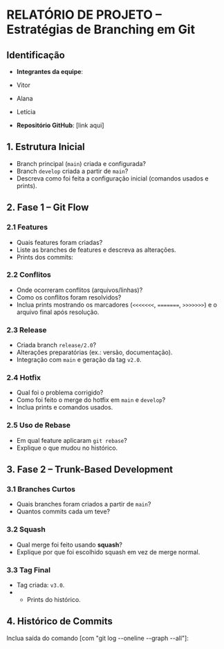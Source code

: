# RELATÓRIO DE PROJETO – Estratégias de Branching em Git

## Identificação
- **Integrantes da equipe**:
- Vitor
- Alana
- Letícia

- **Repositório GitHub**: [link aqui]
## 1. Estrutura Inicial
- Branch principal (`main`) criada e configurada?
- Branch `develop` criada a partir de `main`?
- Descreva como foi feita a configuração inicial (comandos usados e prints).

## 2. Fase 1 – Git Flow
### 2.1 Features
- Quais features foram criadas?
- Liste as branches de features e descreva as alterações.
- Prints dos commits:

### 2.2 Conflitos
- Onde ocorreram conflitos (arquivos/linhas)?
- Como os conflitos foram resolvidos?
- Inclua prints mostrando os marcadores (`<<<<<<<`, `=======`, `>>>>>>>`) e o
  arquivo final após resolução.

### 2.3 Release
- Criada branch `release/2.0`?
- Alterações preparatórias (ex.: versão, documentação).
- Integração com `main` e geração da tag `v2.0`.

### 2.4 Hotfix
- Qual foi o problema corrigido?
- Como foi feito o merge do hotfix em `main` e `develop`?
- Inclua prints e comandos usados.

### 2.5 Uso de Rebase
- Em qual feature aplicaram `git rebase`?
- Explique o que mudou no histórico.

## 3. Fase 2 – Trunk-Based Development
### 3.1 Branches Curtos
- Quais branches foram criados a partir de `main`?
- Quantos commits cada um teve?

### 3.2 Squash
- Qual merge foi feito usando **squash**?
- Explique por que foi escolhido squash em vez de merge normal.

### 3.3 Tag Final
- Tag criada: `v3.0`.
- - Prints do histórico.

## 4. Histórico de Commits
Inclua saída do comando [com "git log --oneline --graph --all"]:
